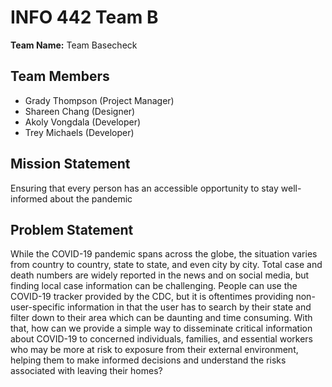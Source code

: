 # INFO 442 Team B

**Team Name:** Team Basecheck

## Team Members

* Grady Thompson (Project Manager)
* Shareen Chang (Designer)
* Akoly Vongdala (Developer)
* Trey Michaels (Developer)

## Mission Statement

Ensuring that every person has an accessible opportunity to stay well-informed about the pandemic

## Problem Statement

While the COVID-19 pandemic spans across the globe, the situation varies from country to country, state to state, and even city by city. Total case and death numbers are widely reported in the news and on social media, but finding local case information can be challenging. People can use the COVID-19 tracker provided by the CDC, but it is oftentimes providing non-user-specific information in that the user has to search by their state and filter down to their area which can be daunting and time consuming. With that, how can we provide a simple way to disseminate critical information about COVID-19 to concerned individuals, families, and essential workers who may be more at risk to exposure from their external environment, helping them to make informed decisions and understand the risks associated with leaving their homes?
